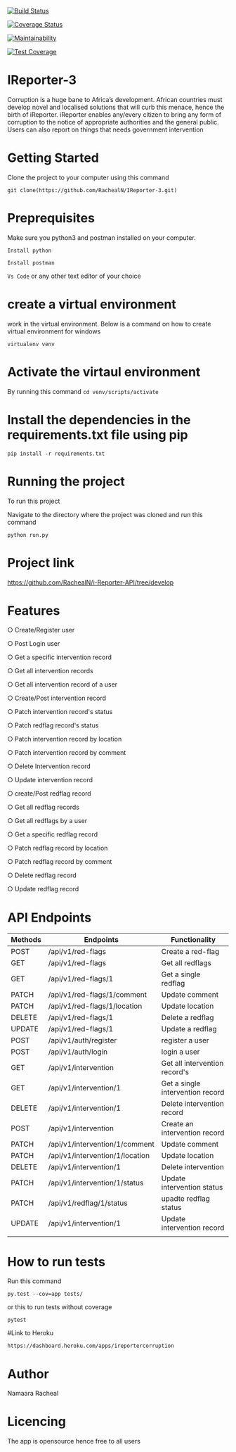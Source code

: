 [![Build Status](https://travis-ci.org/RachealN/IReporter-3.svg?branch=develop)](https://travis-ci.org/RachealN/IReporter-3)

[![Coverage Status](https://coveralls.io/repos/github/RachealN/IReporter-3/badge.svg?branch=develop)](https://coveralls.io/github/RachealN/IReporter-3?branch=develop)

[![Maintainability](https://api.codeclimate.com/v1/badges/9af5ddd03ddedb899317/maintainability)](https://codeclimate.com/github/RachealN/IReporter-3/maintainability)

[![Test Coverage](https://api.codeclimate.com/v1/badges/9af5ddd03ddedb899317/test_coverage)](https://codeclimate.com/github/RachealN/IReporter-3/test_coverage)

# IReporter-3

Corruption is a huge bane to Africa’s development. African countries must develop novel and localised solutions that will curb this menace, hence the birth of iReporter. iReporter enables any/every citizen to bring any form of corruption to the notice of appropriate authorities and the general public. Users can also report on things that needs government intervention

# Getting Started

Clone the project to your computer using this command

```git clone(https://github.com/RachealN/IReporter-3.git)```

# Preprequisites
Make sure you python3 and postman installed on your computer.

```Install python```

```Install postman```

```Vs Code```   or any other text editor of your choice

# create a virtual environment
work in the virtual environment. Below is a command on how to create virtual environment for windows

```virtualenv venv ```

# Activate the virtaul environment 
By running this command 
```cd venv/scripts/activate```

# Install the dependencies in the requirements.txt file using pip
```pip install -r requirements.txt```

# Running the project

To run this project

Navigate to the directory where the project was cloned and run this command

```python run.py```

# Project link

https://github.com/RachealN/i-Reporter-API/tree/develop

# Features

○	Create/Register user

○	Post Login user

○	Get a specific intervention record

○	Get all intervention records

○	Get all intervention record of a user

○	Create/Post intervention record

○	Patch intervention record's status

○	Patch redflag record's status

○	Patch intervention record by location

○	Patch intervention record by comment

○	Delete Intervention record

○	Update intervention record

○	create/Post redflag record

○	Get all redflag records

○	Get all redflags by a user

○	Get a specific redflag record

○	Patch redflag record by location

○	Patch redflag record by comment

○	Delete redflag record

○	Update redflag record





# API Endpoints

| Methods | Endpoints           |Functionality|
----------|---------------------|-------------------------------|
|  POST| /api/v1/red-flags   |  Create a red-flag            ||          
|  GET | /api/v1/red-flags    |  Get all redflags            ||          
   GET | /api/v1/red-flags/1    | Get a single redflag        | |          
|  PATCH  | /api/v1/red-flags/1/comment    |  Update comment   | |           
|  PATCH  | /api/v1/red-flags/1/location    |  Update location | |           
|  DELETE  |/api/v1/red-flags/1   |  Delete a redflag          | |   
|  UPDATE  |/api/v1/red-flags/1   |  Update a redflag          | |          
|  POST  |/api/v1/auth/register   |  register a user |              ||           
|  POST  |/api/v1/auth/login   | login a user |                     ||            
|  GET  |/api/v1/intervention    |  Get all intervention record's |                    ||           
|  GET  |/api/v1/intervention/1   |  Get a single intervention record |              | |            
|  DELETE  |/api/v1/intervention/1   |  Delete intervention record |               |
|  POST| /api/v1/intervention    |  Create an intervention record           ||                 
|  PATCH  | /api/v1/intervention/1/comment    |  Update comment   | |           
|  PATCH  | /api/v1/intervention/1/location    |  Update location | |           
|  DELETE  |/api/v1/intervention/1   |  Delete intervention         | |           
|  PATCH  |/api/v1/intervention/1/status   |  Update intervention status |              ||           
|  PATCH  |/api/v1/redflag/1/status   | upadte redflag status |                     ||            
|  UPDATE  |/api/v1/intervention/1   |  Update intervention record |                    ||           
|               |
 

# How to run tests

Run this command

```py.test --cov=app tests/```

or this to run tests without coverage

```pytest```

#Link to Heroku

```https://dashboard.heroku.com/apps/ireportercorruption```


# Author

Namaara Racheal

# Licencing

The app is opensource hence free to all users


